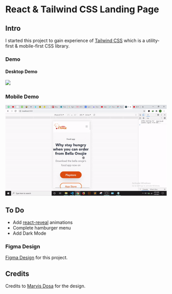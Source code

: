 # React & Tailwind CSS Landing Page

## Intro

I started this project to gain experience of [Tailwind CSS](https://tailwindcss.com/) which is a utility-first & mobile-first CSS library.

### Demo 

#### Desktop Demo
![](ezgif-2-8bf2a887d8e1.gif)

### Mobile Demo
![](ezgif-2-563bb020e9f1.gif)

## To Do
+ Add [react-reveal](https://github.com/rnosov/react-reveal) animations
+ Complete hamburger menu
+ Add Dark Mode

### Figma Design
[Figma Design](https://www.figma.com/file/DnGWAoCLprYt5yI3VJ0NTK/Food-delivery-app-Ui-kit-(Community)) for this project.

## Credits
Credits to [Marvis Dosa](https://dribbble.com/Marv_arts?ref=uistore.design) for the design.